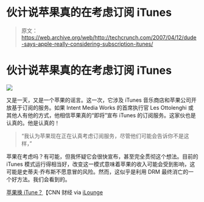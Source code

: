 # 伙计说苹果真的在考虑订阅 iTunes

> 原文：<https://web.archive.org/web/http://techcrunch.com/2007/04/12/dude-says-apple-really-considering-subscription-itunes/>

# 伙计说苹果真的在考虑订阅 iTunes

![](img/41a176310d88436b0e766ef7e614c95d.png)

又是一天，又是一个苹果的谣言。这一次，它涉及 iTunes 音乐商店和苹果公司开放基于订阅的服务。如果 Intent Media Works 的首席执行官 Les Ottolenghi 或其他人有他的方式，他相信苹果真的“即将”宣布 iTunes 的订阅服务。这家伙也是认真的。他是认真的！

> “我认为苹果现在正在认真考虑订阅服务，尽管他们可能会告诉你不是这样，”

苹果在考虑吗？有可能，但我怀疑它会很快宣布，甚至完全贯彻这个想法。目前的 iTunes 模式运行得相当好，改变这一模式意味着苹果的收入可能会受到影响，这可能是史蒂夫·乔布斯不愿意冒的风险。然而，这似乎是利用 DRM 最终消亡的一个好方法。我们会看到的。

[苹果换 iTune？](https://web.archive.org/web/20201026094956/http://mediabiz.blogs.cnnmoney.com/2007/04/11/apple-changes-its-itune/)【CNN 财经 via [iLounge](https://web.archive.org/web/20201026094956/http://ilounge.com/index.php/news/comments/apple-eyeing-itunes-subscription-service/)